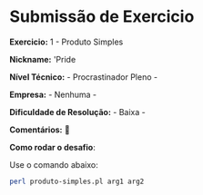 # Submissão de Exercicio

**Exercicio:** 1 - Produto Simples

**Nickname:** 'Pride

**Nível Técnico:** - Procrastinador Pleno -

**Empresa:** - Nenhuma -

**Dificuldade de Resolução:** - Baixa -

**Comentários:** 👻

**Como rodar o desafio**:

Use o comando abaixo:
```bash
perl produto-simples.pl arg1 arg2
```
